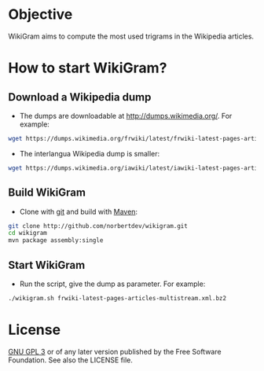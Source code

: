 Objective
=========

WikiGram aims to compute the most used trigrams in the Wikipedia articles.


How to start WikiGram?
======================

Download a Wikipedia dump
-------------------------

* The dumps are downloadable at http://dumps.wikimedia.org/. For example:
```sh
wget https://dumps.wikimedia.org/frwiki/latest/frwiki-latest-pages-articles-multistream.xml.bz2
```

* The interlangua Wikipedia dump is smaller:
```sh
wget https://dumps.wikimedia.org/iawiki/latest/iawiki-latest-pages-articles-multistream.xml.bz2
```


Build WikiGram
--------------

* Clone with [git](http://git-scm.com/) and build with [Maven](http://maven.apache.org/):
```sh
git clone http://github.com/norbertdev/wikigram.git
cd wikigram
mvn package assembly:single
```


Start WikiGram
--------------

* Run the script, give the dump as parameter. For example:
```sh
./wikigram.sh frwiki-latest-pages-articles-multistream.xml.bz2
```


License
=======

[GNU GPL 3](https://www.gnu.org/licenses/gpl-3.0.html) or of any later version published by the Free Software Foundation. See also the LICENSE file.

